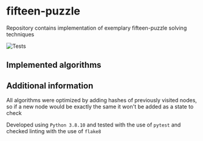 # fifteen-puzzle
Repository contains implementation of exemplary fifteen-puzzle solving techniques

![Tests](https://github.com/odpaleniek1337/radio-generator/actions/workflows/tests.yml/badge.svg)

## Implemented algorithms


## Additional information
All algorithms were optimized by adding hashes of previously visited nodes, so if a new node would be exactly the same it won't be added as a state to check

Developed using `Python 3.8.10` and tested with the use of `pytest`  and checked linting with the use of `flake8`